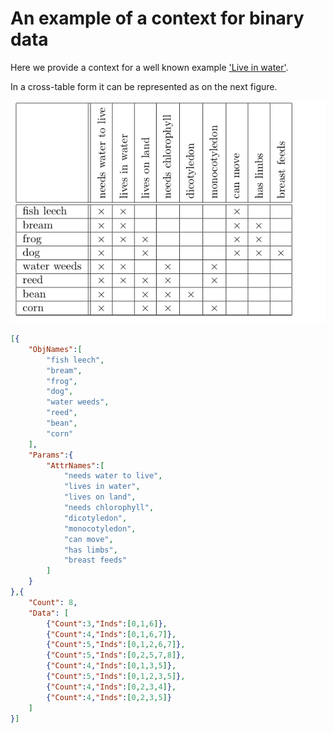 # An example of a context for binary data
Here we provide a context for a well known example ['Live in water'](http://www.upriss.org.uk/fca/examples.html).

In a cross-table form it can be represented as on the next figure.

![A cross-table for the json context below](resourses.md/liveinwater-crosstable.png "Cross-table of 'Live in watter'")

```json
[{
	"ObjNames":[
		"fish leech",
		"bream",
		"frog",
		"dog",
		"water weeds",
		"reed",
		"bean",
		"corn"
	],
	"Params":{
		"AttrNames":[
			"needs water to live",
			"lives in water",
			"lives on land",
			"needs chlorophyll",
			"dicotyledon",
			"monocotyledon",
			"can move",
			"has limbs",
			"breast feeds"
		]
	}
},{
	"Count": 8,
	"Data": [
		{"Count":3,"Inds":[0,1,6]},
		{"Count":4,"Inds":[0,1,6,7]},
		{"Count":5,"Inds":[0,1,2,6,7]},
		{"Count":5,"Inds":[0,2,5,7,8]},
		{"Count":4,"Inds":[0,1,3,5]},
		{"Count":5,"Inds":[0,1,2,3,5]},
		{"Count":4,"Inds":[0,2,3,4]},
		{"Count":4,"Inds":[0,2,3,5]}
	]
}]
```
